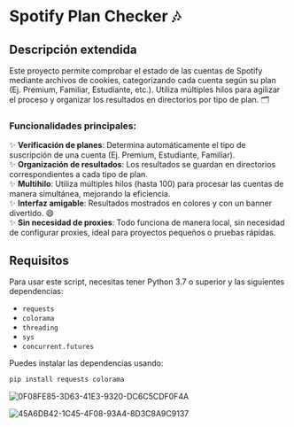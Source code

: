 # Spotify Plan Checker 🎶

## Descripción extendida

Este proyecto permite comprobar el estado de las cuentas de Spotify mediante archivos de cookies, categorizando cada cuenta según su plan (Ej. Premium, Familiar, Estudiante, etc.). Utiliza múltiples hilos para agilizar el proceso y organizar los resultados en directorios por tipo de plan. 🗂️

### Funcionalidades principales:

✨ **Verificación de planes**: Determina automáticamente el tipo de suscripción de una cuenta (Ej. Premium, Estudiante, Familiar).  
✨ **Organización de resultados**: Los resultados se guardan en directorios correspondientes a cada tipo de plan.  
✨ **Multihilo**: Utiliza múltiples hilos (hasta 100) para procesar las cuentas de manera simultánea, mejorando la eficiencia.  
✨ **Interfaz amigable**: Resultados mostrados en colores y con un banner divertido. 😄  
✨ **Sin necesidad de proxies**: Todo funciona de manera local, sin necesidad de configurar proxies, ideal para proyectos pequeños o pruebas rápidas.

## Requisitos

Para usar este script, necesitas tener Python 3.7 o superior y las siguientes dependencias:

- `requests`
- `colorama`
- `threading`
- `sys`
- `concurrent.futures`

Puedes instalar las dependencias usando:

```bash
pip install requests colorama
```
![0F08FE85-3D63-41E3-9320-DC6C5CDF0F4A](https://github.com/user-attachments/assets/9dc2880f-34fa-40e3-babd-1caea54c501f)

![45A6DB42-1C45-4F08-93A4-8D3C8A9C9137](https://github.com/user-attachments/assets/8e1e8829-33e5-4cfd-8f36-d20928e2bfbd)

